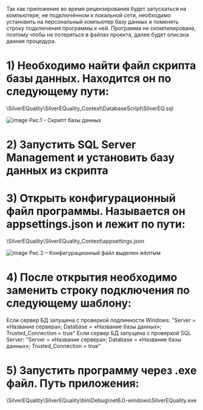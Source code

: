 Так как приложение во время рецензирования будет запускаться на компьютере, не подключённом к локальной сети, необходимо установить на персональный компьютер базу данных и поменять строку подключения программы к ней. 
Программа не скомпилирована, поэтому чтобы не потеряться в файлах проекта, далее будет описана данная процедура.

<h1>1)	Необходимо найти файл скрипта базы данных. Находится он по следующему пути:</h1>
\SilverEQuality\SilverEQuality_Context\DatabaseScript\SilverEQ.sql

![image](https://github.com/HeroOfUSSR/SilverEQuality/assets/104492239/8350fc73-98d9-4573-b195-d1d8912cbf1e)
Рис.1 – Скрипт базы данных

<h1>2)	Запустить SQL Server Management и установить базу данных из скрипта</h1>
<h1>3)	Открыть конфигурационный файл программы. Называется он appsettings.json и лежит по пути:</h1>
\SilverEQuality\SilverEQuality_Context\appsettings.json

![image](https://github.com/HeroOfUSSR/SilverEQuality/assets/104492239/8eb17f58-c8bd-4d81-bb6d-b972dc42eb90)
Рис.2 – Конфигурационный файл выделен жёлтым

<h1>4)	После открытия необходимо заменить строку подключения по следующему шаблону:  </h1>
Если сервер БД запущена с проверкой подлинности Windows:  
"Server = «Название сервера»; Database = «Название базы данных»; Trusted_Connection = true"
Если сервер БД запущена с проверкой SQL Server:  
"Server = «Название сервера»; Database = «Название базы данных»; Trusted_Connection = true"

<h1>5)	Запустить программу через .exe файл. Путь приложения:   </h1>
\SilverEQuality\SilverEQuality\bin\Debug\net6.0-windows\SilverEQuality.exe
